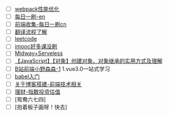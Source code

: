 - [ ] [webpack性能优化](https://github.com/yued-fe/y-translation/blob/master/en/Web-Performance-Optimization-with-webpack/Introduction.md)
- [ ] [每日一刷-en](https://github.com/yued-fe/y-translation/blob/master/doc/websiteMap.md)
- [ ] [前端收集-每日一刷cn](https://github.com/foru17/front-end-collect)
- [ ] [翻译流程了解](https://github.com/yued-fe/y-translation/blob/master/doc/%E7%BF%BB%E8%AF%91%E6%B5%81%E7%A8%8B.md)
- [ ] [leetcode](leetcode-cn.com)
- [ ] [imooc好多课没刷](imooc.com)
- [ ] [Midway+Serveless](https://midwayjs.org/docs/intro)
- [ ] [【JavaScript】【对象】创建对象、对象继承的实用方式及理解](https://segmentfault.com/a/1190000004559437)
- [ ] [B站前端小野森森-1](https://www.bilibili.com/space/378372969?from=video) 1.vue3.0一站式学习
- [ ] [babel入门](https://zhuanlan.zhihu.com/p/72995336)
- [ ] [关于博客搭建-前端技术相关](https://github.com/mqyqingfeng/Blog)
- [ ] [理财-指数投资估值](https://how2j.cn/frontindice)
- [ ] [鸳鸯六七四]
- [ ] [抱着板子画呀！快去]
